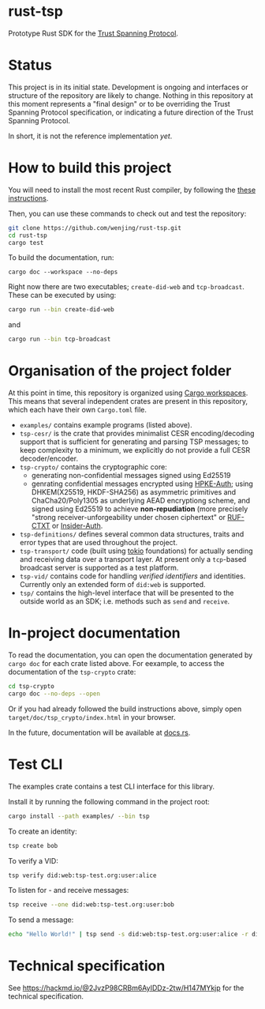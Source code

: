 # rust-tsp

Prototype Rust SDK for the [Trust Spanning Protocol](https://www.trustoverip.org/blog/2023/01/05/the-toip-trust-spanning-protocol/).

# Status

This project is in its initial state. Development is ongoing and interfaces or
structure of the repository are likely to change. Nothing in this repository at
this moment represents a "final design" or to be overriding the Trust Spanning Protocol specification, or indicating a future direction of the Trust Spanning Protocol.

In short, it is not the reference implementation *yet*.

# How to build this project

You will need to install the most recent Rust compiler, by following the
[these instructions](https://www.rust-lang.org/tools/install).

Then, you can use these commands to check out and test the repository:

```sh
git clone https://github.com/wenjing/rust-tsp.git
cd rust-tsp
cargo test
```
To build the documentation, run:
```
cargo doc --workspace --no-deps
```

Right now there are two executables; `create-did-web` and `tcp-broadcast`. These can be executed by using:
```sh
cargo run --bin create-did-web
```
and
```sh
cargo run --bin tcp-broadcast
```

# Organisation of the project folder

At this point in time, this repository is organized using [Cargo workspaces](https://doc.rust-lang.org/book/ch14-03-cargo-workspaces.html). This means that several independent crates are present in this repository, which each have their own `Cargo.toml` file.

* `examples/` contains example programs (listed above).
* `tsp-cesr/` is the crate that provides minimalist CESR encoding/decoding support that is sufficient for generating and parsing TSP messages; to keep complexity to a minimum, we explicitly do not provide a full CESR decoder/encoder.
* `tsp-crypto/` contains the cryptographic core:
   - generating non-confidential messages signed using Ed25519
   - genrating confidential messages encrypted using [HPKE-Auth](https://datatracker.ietf.org/doc/rfc9180/); using DHKEM(X25519, HKDF-SHA256) as asymmetric primitives and ChaCha20/Poly1305 as underlying AEAD encryptiong scheme, and signed using Ed25519 to achieve **non-repudiation** (more precisely "strong receiver-unforgeability under chosen ciphertext" or [RUF-CTXT](https://eprint.iacr.org/2001/079) or [Insider-Auth](https://eprint.iacr.org/2020/1499.pdf).
* `tsp-definitions/` defines several common data structures, traits and error types that are used throughout the project.
* `tsp-transport/` code (built using [tokio](https://tokio.rs/) foundations) for actually sending and receiving data over a transport layer. At present only a `tcp`-based broadcast server is supported as a test platform.
* `tsp-vid/` contains code for handling *verified identifiers* and identities. Currently only an extended form of `did:web` is supported.
* `tsp/` contains the high-level interface that will be presented to the outside world as an SDK; i.e. methods such as `send` and `receive`.

# In-project documentation

To read the documentation, you can open the documentation generated by `cargo doc` for each crate listed above. For eexample, to access the documentation of the `tsp-crypto` crate:

```sh
cd tsp-crypto
cargo doc --no-deps --open
```
Or if you had already followed the build instructions above, simply open `target/doc/tsp_crypto/index.html` in your browser.

In the future, documentation will be available at [docs.rs](https://docs.rs).

# Test CLI

The examples crate contains a test CLI interface for this library.

Install it by running the following command in the project root:
```sh
cargo install --path examples/ --bin tsp
```

To create an identity:
```sh
tsp create bob
```

To verify a VID:
```sh
tsp verify did:web:tsp-test.org:user:alice
```

To listen for - and receive messages:
```sh
tsp receive --one did:web:tsp-test.org:user:bob
```

To send a message:
```sh
echo "Hello World!" | tsp send -s did:web:tsp-test.org:user:alice -r did:web:tsp-test.org:user:bob
```

# Technical specification

See https://hackmd.io/@2JvzP98CRBm6AyIDDz-2tw/H147MYkjp for the technical specification.
